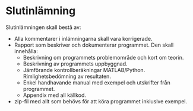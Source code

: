 # Slutinlämning

Slutinlämningen skall bestå av:

 * Alla kommentarer i inlämningarna skall vara korrigerade.
 * Rapport som beskriver och dokumenterar programmet. Den skall innehålla:
   * Beskrivning om programmets problemområde och kort om teorin.
   * Beskrivning av programmets uppbyggnad.
   * Jämförande kontrollberäkningar MATLAB/Python. Rimlighetsbedömning av resultaten.
   * Enkel handhavande manual med exempel och utskrifter från programmet.
   * Appendix med all källkod.
 * zip-fil med allt som behövs för att köra programmet inklusive exempel.
  
